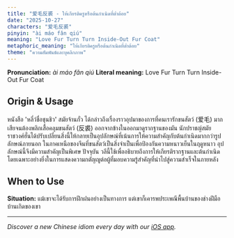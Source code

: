 ```yaml
---
title: "爱毛反裘 - ให้เกียรติครูหรือต้นกำเนิดที่ต่ำต้อย"
date: "2025-10-27"
characters: "爱毛反裘"
pinyin: "ài máo fǎn qiú"
meaning: "Love Fur Turn Turn Inside-Out Fur Coat"
metaphoric_meaning: "ให้เกียรติครูหรือต้นกำเนิดที่ต่ำต้อย"
theme: "ความสัมพันธ์และบุคลิกภาพ"
---
```


**Pronunciation:** *ài máo fǎn qiú*
**Literal meaning:** Love Fur Turn Turn Inside-Out Fur Coat

## Origin & Usage

หนังสือ 'หลี่ว์ชื่อชุนชิว' สมัยจ้านกั๋ว ได้กล่าวถึงเรื่องราวอุปมาของการที่คนเรารักขนสัตว์ (爱毛) มากเสียจนต้องพลิกเสื้อคลุมขนสัตว์ (反裘) ออกจากข้างในออกมาดูรากฐานของมัน นักปราชญ์สมัยราชวงศ์ฮั่นได้ปรับเปลี่ยนสิ่งนี้ให้กลายเป็นอุปลักษณ์ที่เน้นการให้ความสำคัญกับต้นกำเนิดมากกว่ารูปลักษณ์ภายนอก ในภาคเหนือของจีนที่ขนสัตว์เป็นสิ่งจำเป็นเพื่อป้องกันความหนาวเย็นในฤดูหนาว อุปลักษณ์นี้จึงมีความสำคัญเป็นพิเศษ ปัจจุบัน วลีนี้ใช้เพื่ออธิบายถึงการให้เกียรติรากฐานและต้นกำเนิด โดยเฉพาะอย่างยิ่งในการแสดงความกตัญญูต่อผู้ที่มอบความรู้สำคัญที่นำไปสู่ความสำเร็จในภายหลัง

## When to Use

**Situation:** แม้เขาจะได้รับการฝึกฝนอย่างเป็นทางการ แต่เขาก็เคารพประเพณีพื้นบ้านของช่างฝีมือบ้านเกิดของเขา

---

*Discover a new Chinese idiom every day with our [iOS app](https://apps.apple.com/us/app/daily-chinese-idioms/id6740611324).*
